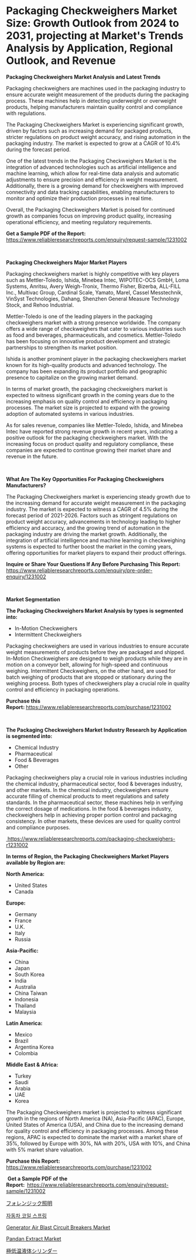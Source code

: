 <p><h1>Packaging Checkweighers Market Size: Growth Outlook from 2024 to 2031, projecting at Market's Trends Analysis by Application, Regional Outlook, and Revenue</h1></p><p><strong>Packaging Checkweighers Market Analysis and Latest Trends</strong></p>
<p><p>Packaging checkweighers are machines used in the packaging industry to ensure accurate weight measurement of the products during the packaging process. These machines help in detecting underweight or overweight products, helping manufacturers maintain quality control and compliance with regulations.</p><p>The Packaging Checkweighers Market is experiencing significant growth, driven by factors such as increasing demand for packaged products, stricter regulations on product weight accuracy, and rising automation in the packaging industry. The market is expected to grow at a CAGR of 10.4% during the forecast period.</p><p>One of the latest trends in the Packaging Checkweighers Market is the integration of advanced technologies such as artificial intelligence and machine learning, which allow for real-time data analysis and automatic adjustments to ensure precision and efficiency in weight measurement. Additionally, there is a growing demand for checkweighers with improved connectivity and data tracking capabilities, enabling manufacturers to monitor and optimize their production processes in real time.</p><p>Overall, the Packaging Checkweighers Market is poised for continued growth as companies focus on improving product quality, increasing operational efficiency, and meeting regulatory requirements.</p></p>
<p><strong>Get a Sample PDF of the Report:&nbsp;</strong> <a href="https://www.reliableresearchreports.com/enquiry/request-sample/1231002">https://www.reliableresearchreports.com/enquiry/request-sample/1231002</a></p>
<p>&nbsp;</p>
<p><strong>Packaging Checkweighers Major Market Players</strong></p>
<p><p>Packaging checkweighers market is highly competitive with key players such as Mettler-Toledo, Ishida, Minebea Intec, WIPOTEC-OCS GmbH, Loma Systems, Anritsu, Avery Weigh-Tronix, Thermo Fisher, Bizerba, ALL-FILL Inc., Multivac Group, Cardinal Scale, Yamato, Marel, Cassel Messtechnik, VinSyst Technologies, Dahang, Shenzhen General Measure Technology Stock, and Rehoo Industrial. </p><p>Mettler-Toledo is one of the leading players in the packaging checkweighers market with a strong presence worldwide. The company offers a wide range of checkweighers that cater to various industries such as food and beverages, pharmaceuticals, and cosmetics. Mettler-Toledo has been focusing on innovative product development and strategic partnerships to strengthen its market position.</p><p>Ishida is another prominent player in the packaging checkweighers market known for its high-quality products and advanced technology. The company has been expanding its product portfolio and geographic presence to capitalize on the growing market demand.</p><p>In terms of market growth, the packaging checkweighers market is expected to witness significant growth in the coming years due to the increasing emphasis on quality control and efficiency in packaging processes. The market size is projected to expand with the growing adoption of automated systems in various industries.</p><p>As for sales revenue, companies like Mettler-Toledo, Ishida, and Minebea Intec have reported strong revenue growth in recent years, indicating a positive outlook for the packaging checkweighers market. With the increasing focus on product quality and regulatory compliance, these companies are expected to continue growing their market share and revenue in the future.</p></p>
<p>&nbsp;</p>
<p><strong>What Are The Key Opportunities For Packaging Checkweighers Manufacturers?</strong></p>
<p><p>The Packaging Checkweighers market is experiencing steady growth due to the increasing demand for accurate weight measurement in the packaging industry. The market is expected to witness a CAGR of 4.5% during the forecast period of 2021-2026. Factors such as stringent regulations on product weight accuracy, advancements in technology leading to higher efficiency and accuracy, and the growing trend of automation in the packaging industry are driving the market growth. Additionally, the integration of artificial intelligence and machine learning in checkweighing systems is expected to further boost the market in the coming years, offering opportunities for market players to expand their product offerings.</p></p>
<p><strong>Inquire or Share Your Questions If Any Before Purchasing This Report:</strong> <a href="https://www.reliableresearchreports.com/enquiry/pre-order-enquiry/1231002">https://www.reliableresearchreports.com/enquiry/pre-order-enquiry/1231002</a></p>
<p>&nbsp;</p>
<p><strong>Market Segmentation</strong></p>
<p><strong>The Packaging Checkweighers Market Analysis by types is segmented into:</strong></p>
<p><ul><li>In-Motion Checkweighers</li><li>Intermittent Checkweighers</li></ul></p>
<p><p>Packaging checkweighers are used in various industries to ensure accurate weight measurements of products before they are packaged and shipped. In-Motion Checkweighers are designed to weigh products while they are in motion on a conveyor belt, allowing for high-speed and continuous weighing. Intermittent Checkweighers, on the other hand, are used for batch weighing of products that are stopped or stationary during the weighing process. Both types of checkweighers play a crucial role in quality control and efficiency in packaging operations.</p></p>
<p><strong>Purchase this Report:&nbsp;</strong><a href="https://www.reliableresearchreports.com/purchase/1231002">https://www.reliableresearchreports.com/purchase/1231002</a></p>
<p>&nbsp;</p>
<p><strong>The Packaging Checkweighers Market Industry Research by Application is segmented into:</strong></p>
<p><ul><li>Chemical Industry</li><li>Pharmaceutical</li><li>Food & Beverages</li><li>Other</li></ul></p>
<p><p>Packaging checkweighers play a crucial role in various industries including the chemical industry, pharmaceutical sector, food & beverages industry, and other markets. In the chemical industry, checkweighers ensure accurate filling of chemical products to meet regulations and safety standards. In the pharmaceutical sector, these machines help in verifying the correct dosage of medications. In the food & beverages industry, checkweighers help in achieving proper portion control and packaging consistency. In other markets, these devices are used for quality control and compliance purposes.</p></p>
<p><a href="https://www.reliableresearchreports.com/packaging-checkweighers-r1231002">&nbsp;https://www.reliableresearchreports.com/packaging-checkweighers-r1231002</a></p>
<p><strong>In terms of Region, the Packaging Checkweighers Market Players available by Region are:</strong></p>
<p>
    <p> <strong> North America: </strong>
        <ul>
            <li>United States</li>
            <li>Canada</li>
        </ul>
        </p> 
    <p> <strong> Europe: </strong>
        <ul>
            <li>Germany</li>
            <li>France</li>
            <li>U.K.</li>
            <li>Italy</li>
            <li>Russia</li>
        </ul>
        </p> 
    <p> <strong> Asia-Pacific: </strong>
        <ul>
            <li>China</li>
            <li>Japan</li>
            <li>South Korea</li>
            <li>India</li>
            <li>Australia</li>
            <li>China Taiwan</li>
            <li>Indonesia</li>
            <li>Thailand</li>
            <li>Malaysia</li>
        </ul>
        </p> 
    <p> <strong> Latin America: </strong>
        <ul>
            <li>Mexico</li>
            <li>Brazil</li>
            <li>Argentina Korea</li>
            <li>Colombia</li>
        </ul>
        </p> 
    <p> <strong> Middle East & Africa: </strong>
        <ul>
            <li>Turkey</li>
            <li>Saudi</li>
            <li>Arabia</li>
            <li>UAE</li>
            <li>Korea</li>
        </ul>
    </p>
    </p>
<p><p>The Packaging Checkweighers market is projected to witness significant growth in the regions of North America (NA), Asia-Pacific (APAC), Europe, United States of America (USA), and China due to the increasing demand for quality control and efficiency in packaging processes. Among these regions, APAC is expected to dominate the market with a market share of 35%, followed by Europe with 30%, NA with 20%, USA with 10%, and China with 5% market share valuation.</p></p>
<p><strong>Purchase this Report: </strong><a href="https://www.reliableresearchreports.com/purchase/1231002">https://www.reliableresearchreports.com/purchase/1231002</a></p>
<p>&nbsp;<strong>Get a Sample PDF of the Report:&nbsp;&nbsp;</strong><a href="https://www.reliableresearchreports.com/enquiry/request-sample/1231002">https://www.reliableresearchreports.com/enquiry/request-sample/1231002</a></p>
<p><strong></strong></p>
<p><p><a href="https://github.com/laurenreichert/Market-Research-Report-List-1/blob/main/636045541473.md">フォレンジック照明</a></p><p><a href="https://github.com/giancarlo642004/Market-Research-Report-List-1/blob/main/878347338406.md">자동차 코일 스프링</a></p><p><a href="https://github.com/okotobwrhuteie/Market-Research-Report-List-2/blob/main/generator-air-blast-circuit-breakers-market.md">Generator Air Blast Circuit Breakers Market</a></p><p><a href="https://issuu.com/reportprime-2/docs/pandan-extract-market-size-2030.pptx">Pandan Extract Market</a></p><p><a href="https://github.com/RodHoppe07/Market-Research-Report-List-1/blob/main/823014041474.md">極低温液体シリンダー</a></p></p>